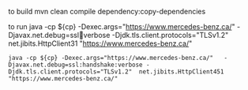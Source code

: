 to build 
    mvn clean compile dependency:copy-dependencies 

to run
    java -cp ${cp} -Dexec.args="https://www.mercedes-benz.ca/"   -Djavax.net.debug=ssl:handshake:verbose -Djdk.tls.client.protocols="TLSv1.2"  net.jibits.HttpClient31 "https://www.mercedes-benz.ca/"


    java -cp ${cp} -Dexec.args="https://www.mercedes-benz.ca/"   -Djavax.net.debug=ssl:handshake:verbose -Djdk.tls.client.protocols="TLSv1.2"  net.jibits.HttpClient451 "https://www.mercedes-benz.ca/"
    
